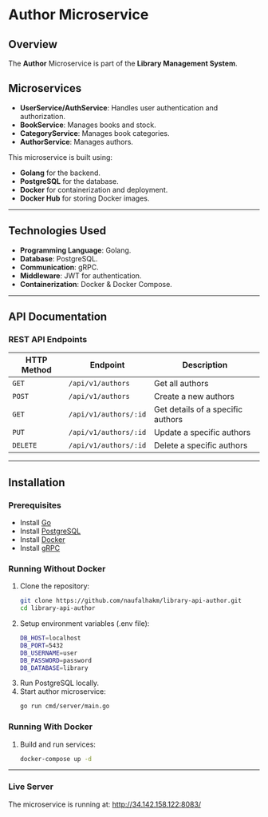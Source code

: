 # Author Microservice

## Overview
The **Author** Microservice is part of the **Library Management System**.

## Microservices

- **UserService/AuthService**: Handles user authentication and authorization.
- **BookService**: Manages books and stock.
- **CategoryService**: Manages book categories.
- **AuthorService**: Manages authors.

This microservice is built using:
- **Golang** for the backend.
- **PostgreSQL** for the database.
- **Docker** for containerization and deployment.
- **Docker Hub** for storing Docker images.

---

## **Technologies Used**
- **Programming Language**: Golang.
- **Database**: PostgreSQL.
- **Communication**: gRPC.
- **Middleware**: JWT for authentication.
- **Containerization**: Docker & Docker Compose.

---

## **API Documentation**
### REST API Endpoints
| HTTP Method | Endpoint                        | Description                       |
|-------------|---------------------------------|-----------------------------------|
| `GET`       | `/api/v1/authors`               | Get all authors                   |
| `POST`      | `/api/v1/authors`               | Create a new authors              |
| `GET`       | `/api/v1/authors/:id`           | Get details of a specific authors |
| `PUT`       | `/api/v1/authors/:id`           | Update a specific authors         |
| `DELETE`    | `/api/v1/authors/:id`           | Delete a specific authors         |

---

## Installation

### Prerequisites
- Install [Go](https://go.dev/doc/install)
- Install [PostgreSQL](https://www.postgresql.org/download/)
- Install [Docker](https://docs.docker.com/get-docker/)
- Install [gRPC](https://grpc.io/docs/languages/go/quickstart/)

### Running Without Docker

1. Clone the repository:
   ```sh
   git clone https://github.com/naufalhakm/library-api-author.git
   cd library-api-author
   ```
2. Setup environment variables (.env file):
   ```sh
   DB_HOST=localhost
   DB_PORT=5432
   DB_USERNAME=user
   DB_PASSWORD=password
   DB_DATABASE=library
   ```
3. Run PostgreSQL locally.
4. Start author microservice:
   ```sh
   go run cmd/server/main.go
   ```

### Running With Docker

1. Build and run services:
   ```sh
   docker-compose up -d
   ```

---

### Live Server

The microservice is running at:
http://34.142.158.122:8083/